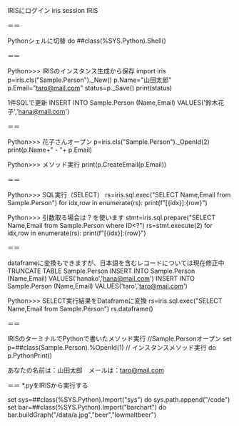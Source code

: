IRISにログイン
iris session IRIS

＝＝

Pythonシェルに切替
do ##class(%SYS.Python).Shell()

＝＝

Python>>> IRISのインスタンス生成から保存
import iris
p=iris.cls("Sample.Person")._New()
p.Name="山田太郎"
p.Email="taro@mail.com"
status=p._Save()
print(status)


1件SQLで更新
INSERT INTO Sample.Person (Name,Email) VALUES('鈴木花子','hana@mail.com')

＝＝

Python>>> 花子さんオープン
p=iris.cls("Sample.Person")._OpenId(2)
print(p.Name+" - "+ p.Email)

Python>>> メソッド実行
print(p.CreateEmail(p.Email))

＝＝

Python>>> SQL実行（SELECT）
rs=iris.sql.exec("SELECT Name,Email from Sample.Person")
for idx,row in enumerate(rs):
    print(f"[{idx}]:{row}")

Python>>> 引数取る場合は ? を使います
stmt=iris.sql.prepare("SELECT Name,Email from Sample.Person where ID<?")
rs=stmt.execute(2)
for idx,row in enumerate(rs):
    print(f"[{idx}]:{row}")

＝＝

dataframeに変換もできますが、日本語を含むレコードについては現在修正中
TRUNCATE TABLE Sample.Person
INSERT INTO Sample.Person (Name,Email) VALUES('hanako','hana@mail.com')
INSERT INTO Sample.Person (Name,Email) VALUES('taro','taro@mail.com')

Python>>> SELECT実行結果をDataframeに変換
rs=iris.sql.exec("SELECT Name,Email from Sample.Person")
rs.dataframe()


＝＝

IRISのターミナルでPythonで書いたメソッド実行
//Sample.Personオープン
set p=##class(Sample.Person).%OpenId(1)
// インスタンスメソッド実行
do p.PythonPrint()

あなたの名前は：山田太郎　メールは：taro@mail.com

＝＝
*.pyをIRISから実行する

set sys=##class(%SYS.Python).Import("sys")
do sys.path.append("/code")
set bar=##class(%SYS.Python).Import("barchart")
do bar.buildGraph("/data/a.jpg","beer","lowmaltbeer")
